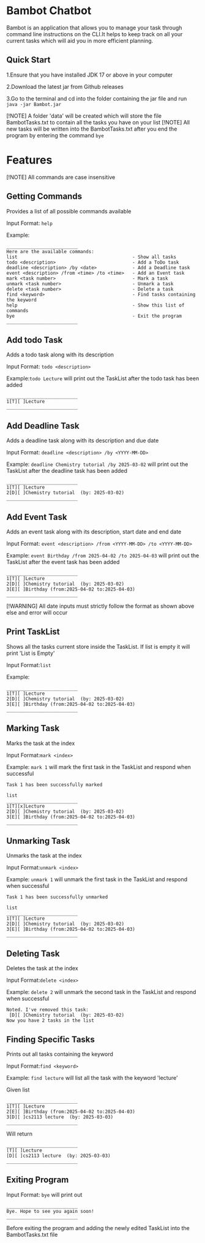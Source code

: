 # Bambot Chatbot
Bambot is an application that allows you to manage your task through command line instructions
on the CLI.It helps to keep track on all your current tasks which will aid you in more efficient
planning.

## Quick Start
1.Ensure that you have installed JDK 17 or above in your computer

2.Download the latest jar from Github releases

3.Go to the terminal and cd into the folder containing the jar file and run ```java -jar Bambot.jar```

[!NOTE]
A folder 'data' will be created which will store the file BambotTasks.txt to contain all the tasks you have on your list
[!NOTE]
All new tasks will be written into the BambotTasks.txt after you end the program by entering the command ```bye```

# Features
[!NOTE]
All commands are case insensitive
## Getting Commands
Provides a list of all possible commands available

Input Format: ```help```

Example:
```
__________________________
Here are the available commands:
list                                          - Show all tasks
todo <description>                            - Add a ToDo task
deadline <description> /by <date>             - Add a Deadline task
event <description> /from <time> /to <time>   - Add an Event task
mark <task number>                            - Mark a task
unmark <task number>                          - Unmark a task
delete <task number>                          - Delete a task
find <keyword>                                - Find tasks containing the keyword
help                                          - Show this list of commands
bye                                           - Exit the program
__________________________
```

## Add todo Task
Adds a todo task along with its description

Input Format: ```todo <description>```

Example:```todo Lecture```
will print out the TaskList after the todo task has been added
```
__________________________
1[T][ ]Lecture
__________________________
```

## Add Deadline Task
Adds a deadline task along with its description and due date

Input Format: ```deadline <description> /by <YYYY-MM-DD>```

Example: ```deadline Chemistry tutorial /by 2025-03-02```
will print out the TaskList after the deadline task has been added
```
__________________________
1[T][ ]Lecture
2[D][ ]Chemistry tutorial  (by: 2025-03-02)
__________________________
```

## Add Event Task
Adds an event task along with its description, start date and end date

Input Format: ```event <description> /from <YYYY-MM-DD> /to <YYYY-MM-DD>```

Example: ```event Birthday /from 2025-04-02 /to 2025-04-03``` will print out the TaskList after the event task has been added
```
__________________________
1[T][ ]Lecture
2[D][ ]Chemistry tutorial  (by: 2025-03-02)
3[E][ ]Birthday (from:2025-04-02 to:2025-04-03)
__________________________
```
[!WARNING]
All date inputs must strictly follow the format as shown above else and error will occur

## Print TaskList
Shows all the tasks current store inside the TaskList. If list is empty it will print 'List is Empty'

Input Format:```list```

Example:
```
__________________________
1[T][ ]Lecture
2[D][ ]Chemistry tutorial  (by: 2025-03-02)
3[E][ ]Birthday (from:2025-04-02 to:2025-04-03)
__________________________
```

## Marking Task
Marks the task at the index 

Input Format:```mark <index>```

Example: ```mark 1``` will mark the first task in the TaskList and respond when successful
```
Task 1 has been successfully marked
```
```
list
__________________________
1[T][x]Lecture
2[D][ ]Chemistry tutorial  (by: 2025-03-02)
3[E][ ]Birthday (from:2025-04-02 to:2025-04-03)
__________________________
```

## Unmarking Task
Unmarks the task at the index

Input Format:```unmark <index>```

Example: ```unmark 1``` will unmark the first task in the TaskList and respond when successful
```
Task 1 has been successfully unmarked
```
```
list
__________________________
1[T][ ]Lecture
2[D][ ]Chemistry tutorial  (by: 2025-03-02)
3[E][ ]Birthday (from:2025-04-02 to:2025-04-03)
__________________________
```

## Deleting Task
Deletes the task at the index

Input Format:```delete <index>```

Example: ```delete 2``` will unmark the second task in the TaskList and respond when successful
```
Noted. I've removed this task:
 [D][ ]Chemistry tutorial  (by: 2025-03-02)
Now you have 2 tasks in the list
```

## Finding Specific Tasks
Prints out all tasks containing the keyword 

Input Format:```find <keyword>```

Example: ```find lecture``` will list all the task with the keyword 'lecture'

Given list
```
__________________________
1[T][ ]Lecture
2[E][ ]Birthday (from:2025-04-02 to:2025-04-03)
3[D][ ]cs2113 lecture  (by: 2025-03-03)
__________________________
```
Will return
```
__________________________
[T][ ]Lecture
[D][ ]cs2113 lecture  (by: 2025-03-03)
__________________________
```

## Exiting Program
 Input Format: ```bye```  will print out

```
__________________________
Bye. Hope to see you again soon!
__________________________
```
Before exiting the program and adding the newly edited TaskList into the BambotTasks.txt file




